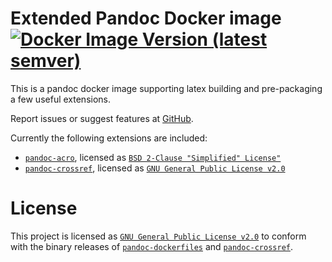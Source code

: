 # Extended Pandoc Docker image [![Docker Image Version (latest semver)](https://img.shields.io/docker/v/siphalor/extended-pandoc)](https://hub.docker.com/r/siphalor/extended-pandoc)

This is a pandoc docker image supporting latex building and pre-packaging a few useful extensions.

Report issues or suggest features at [GitHub](https://github.com/Siphalor/extended-pandoc-docker/issues).

Currently the following extensions are included:

- [`pandoc-acro`](https://github.com/kprussing/pandoc-acro), licensed as [`BSD 2-Clause "Simplified" License"`](https://github.com/kprussing/pandoc-acro/blob/trunk/LICENSE.rst)
- [`pandoc-crossref`](https://github.com/lierdakil/pandoc-crossref), licensed as [`GNU General Public License v2.0`](https://github.com/lierdakil/pandoc-crossref/blob/master/LICENSE)

# License

This project is licensed as [`GNU General Public License v2.0`](https://github.com/Siphalor/extended-pandoc-docker/blob/trunk/LICENSE.md) to conform with the binary releases of
[`pandoc-dockerfiles`](https://github.com/pandoc/dockerfiles) and [`pandoc-crossref`](https://github.com/lierdakil/pandoc-crossref).
